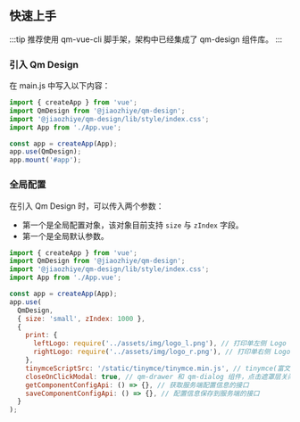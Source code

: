 ## 快速上手

:::tip
推荐使用 qm-vue-cli 脚手架，架构中已经集成了 qm-design 组件库。
:::

### 引入 Qm Design

在 main.js 中写入以下内容：

```javascript
import { createApp } from 'vue';
import QmDesign from '@jiaozhiye/qm-design';
import '@jiaozhiye/qm-design/lib/style/index.css';
import App from './App.vue';

const app = createApp(App);
app.use(QmDesign);
app.mount('#app');
```

### 全局配置

在引入 Qm Design 时，可以传入两个参数：

- 第一个是全局配置对象，该对象目前支持 `size` 与 `zIndex` 字段。
- 第一个是全局默认参数。

```javascript
import { createApp } from 'vue';
import QmDesign from '@jiaozhiye/qm-design';
import '@jiaozhiye/qm-design/lib/style/index.css';
import App from './App.vue';

const app = createApp(App);
app.use(
  QmDesign,
  { size: 'small', zIndex: 1000 },
  {
    print: {
      leftLogo: require('../assets/img/logo_l.png'), // 打印单左侧 Logo
      rightLogo: require('../assets/img/logo_r.png'), // 打印单右侧 Logo
    },
    tinymceScriptSrc: '/static/tinymce/tinymce.min.js', // tinymce(富文本编辑器) js 插件路径
    closeOnClickModal: true, // qm-drawer 和 qm-dialog 组件，点击遮罩层关闭
    getComponentConfigApi: () => {}, // 获取服务端配置信息的接口
    saveComponentConfigApi: () => {}, // 配置信息保存到服务端的接口
  }
);
```
